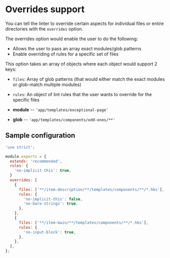 # Overrides support

You can tell the linter to override certain aspects for individual files or entire directories with the `overrides` option.

The overrides option would enable the user to do the following:

- Allows the user to pass an array exact modules/glob patterns
- Enable overriding of rules for a specific set of files

This option takes an array of objects where each object would support 2 keys:

- `files`: Array of glob patterns (that would either match the exact modules or glob-match multiple modules)
- `rules`: An object of lint rules that the user wants to override for the specific files

- **module** -- `'app/templates/exceptional-page'`
- **glob** -- `'app/templates/components/odd-ones/**'`

## Sample configuration

```javascript
'use strict';

module.exports = {
  extends: 'recommended',
  rules: {
    'no-implicit-this': true,
  }
  overrides: [
    {
      files: ['**/item-description/**/templates/components/**/*.hbs'],
      rules: {
        'no-implicit-this': false,
        'no-bare-strings': true,
      },
    },
    {
      files: ['**/item-main/**/templates/components/**/*.hbs'],
      rules: {
        'no-input-block': true,
      },
    },
  ],
};
```
